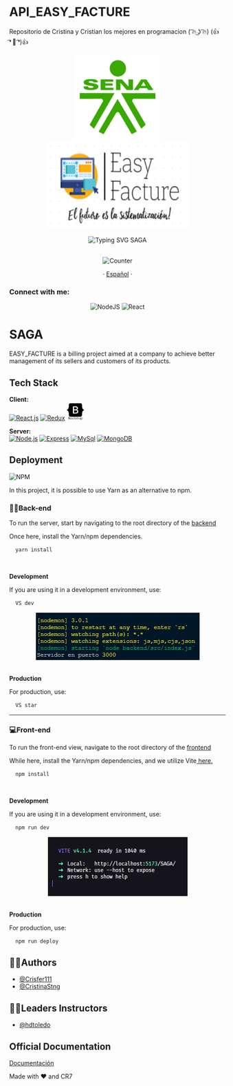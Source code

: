 # API_EASY_FACTURE
Repositorio de Cristina y Cristian los mejores en programacion ( ͡🔥 ͜ʖ ͡🔥) (👍 ͡❛ 👅 ͡❛)👍

<!-- Banner SAGA -->
<div align="center">
	<img height="200px" src="public/img/Sena.png" alt="Logo SENA"/>
  <img height="200px" src="public/img/easyfacture.png" alt="Logo JR"/>
</div>
<br>
<div align="center">
	<img src="https://readme-typing-svg.demolab.com?font=Fira+Code&duration=3000&pause=400&color=3BAA35&background=FFFFFF00&center=true&vCenter=true&width=435&lines=Welcome+to+EasyFacture;A+Node.js+and+React.js+project" alt="Typing SVG SAGA"/>
</div>
<br>
<div align="center">
<p align="center"> <img height="24px" src="https://komarev.com/ghpvc/?username=xh0pe&label=Users&color=1abc58&style=flat" alt="Counter" /> </p>

<p>
  ·
  <a href="/docs/readme_es.md">Español</a>
  ·
</p>

<h3 align="left">Connect with me:</h3>
<p align="left">
</p>

  ![NodeJS](https://img.shields.io/badge/node.js-6DA55F?style=for-the-badge&logo=node.js&logoColor=white)
  ![React](https://img.shields.io/badge/react-%2320232a.svg?style=for-the-badge&logo=react&logoColor=%2361DAFB)
</div>

<!-- Información principal -->
# SAGA

EASY_FACTURE is a billing project aimed at a company to achieve better management of its sellers and customers of its products.

<!-- Stack utilizado -->
## Tech Stack

**Client:** <br>
<a href="https://react.dev/" target="_blank" rel="noreferrer"> <img src="https://cdn.worldvectorlogo.com/logos/react-2.svg" alt="React.js" width="40" height="40"/></a>
<a href="https://es.redux.js.org/" target="_blank" rel="noreferrer"> <img src="https://cdn.worldvectorlogo.com/logos/redux.svg" alt="Redux" width="40" height="40"/></a>
<a href="https://getbootstrap.com" target="_blank" rel="noreferrer"> <img src="https://raw.githubusercontent.com/devicons/devicon/master/icons/bootstrap/bootstrap-plain-wordmark.svg" alt="bootstrap" width="40" height="40"/></a>

**Server:** <br>
<a href="https://nodejs.org/es" target="_blank" rel="noreferrer"> <img src="https://cdn.worldvectorlogo.com/logos/nodejs-icon.svg" alt="Node.js" width="40" height="40"/></a>
<a href="https://expressjs.com/" target="_blank" rel="noreferrer"> <img src="https://cdn.worldvectorlogo.com/logos/express-fashion-stores.svg" alt="Express" width="40" height="40"/></a>
<a href="https://www.mysql.com/" target="_blank" rel="noreferrer"> <img src="https://cdn.worldvectorlogo.com/logos/mysql-logo.svg" alt="MySql" width="45" height="40"/></a>
<a href="https://www.mongodb.com/es" target="_blank" rel="noreferrer"> <img src="https://cdn.worldvectorlogo.com/logos/mongodb-icon-1.svg" alt="MongoDB" width="40" height="40"/></a>

## Deployment

![NPM](https://img.shields.io/badge/NPM-%23000000.svg?style=for-the-badge&logo=npm&logoColor=white)

<p>
  In this project, it is possible to use Yarn as an alternative to npm.
</p>

### 🐱‍💻Back-end
<p>
  To run the server, start by navigating to the root directory of the <a href="./backend/">backend</a> 
</p>

<p>
  Once here, install the Yarn/npm dependencies.
</p>

```bash
  yarn install
```
<br>

**Development**
<p>
  If you are using it in a development environment, use:

</p>

```bash
  VS dev
```

<div align="center">
	<img src="./public/img/backend_dev.png" alt="Backend running"/>
</div>

<br>

**Production**
<p>
  For production, use:</p>

```bash
  VS star
```
---
### 💻Front-end
<p>
  To run the front-end view, navigate to the root directory of the <a href="./frontend/">frontend</a> 
</p>

<p>
  While here, install the Yarn/npm dependencies, and we utilize Vite<a href="https://vitejs.dev/"> here.</a>
</p>

```bash
  npm install
```
<br>

**Development**
<p>
  If you are using it in a development environment, use:
</p>

```bash
  npm run dev
```
<div align="center">
	<img src="./public/img/frontend_dev.png" alt="Backend running"/>
</div>

<br>

**Production**
<p>
For production, use:
</p>

```bash
  npm run deploy
```


<!-- Autores del proyecto -->
## 👨‍💻Authors

- [@Crisfer111](https://github.com/Crisfer111)
- [@CristinaStng](https://github.com/CristinaStng)

## 👨‍🏫Leaders Instructors
- [@hdtoledo](https://github.com/hdtoledo)

<!-- Documentación oficial -->
## Official Documentation

[Documentación ]()

Made with ❤️ and CR7